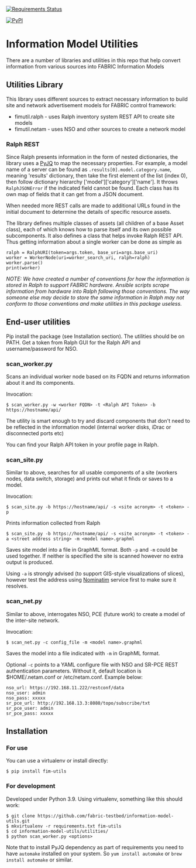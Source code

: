 [![Requirements Status](https://requires.io/github/fabric-testbed/information-model-utils/requirements.svg?branch=main)](https://requires.io/github/fabric-testbed/information-model-utils/requirements/?branch=main)

[![PyPI](https://img.shields.io/pypi/v/fim-utils?style=plastic)](https://pypi.org/manage/project/fim-utils/releases/)

# Information Model Utilities

There are a number of libraries and utilities in this repo that help convert 
information from various sources into FABRIC Information Models

## Utilities Library

This library uses different sources to extract necessary information to build
site and network advertisement models for FABRIC control framework:
- fimutil.ralph - uses Ralph inventory system REST API to create site models
- fimutil.netam - uses NSO and other sources to create a network model

### Ralph REST
Since Ralph presents information in the form of nested dictionaries, the library
uses a [PyJQ](https://pypi.org/project/pyjq/) to map the necessary properties. For example,
a model name of a server can be found as `.results[0].model.category.name`, meaning
'results' dictionary, then take the first element of the list (index 0), then
follow dictionary hierarchy ['model']['category']['name']. It throws
`RalphJSONError` if the indicated field cannot be found. Each class has its own
map of fields that it can get from a JSON document. 

When needed more REST calls are made to additional URLs found in the initial document to
determine the details of specific resource assets.

The library defines multiple classes of assets (all children of a base Asset class),
each of which knows how to parse itself and its own possible subcomponents.
It also defines a class that helps invoke Ralph REST API.
Thus getting information about a single worker can be done as simple as
```
ralph = RalphURI(token=args.token, base_uri=args.base_uri)
worker = WorkerNode(uri=worker_search_uri, ralph=ralph)
worker.parse()
print(worker)
```
*NOTE: We have created a number of conventions for how the information is stored in Ralph
to support FABRIC hardware. Ansible scripts scrape information from hardware into Ralph
following those conventions. The way someone else may decide to store the same information
in Ralph may not conform to those conventions and make utilities in this package useless.*


## End-user utilities

Pip install the package (see Installation section). The utilities should be on PATH. 
Get a token from Ralph GUI for the Ralph API and username/password for NSO. 

### scan_worker.py

Scans an individual worker node based on its FQDN and returns information about
it and its components. 

Invocation:
```
$ scan_worker.py -w <worker FQDN> -t <Ralph API Token> -b https://hostname/api/
```

The utility is smart enough to try and discard components that don't need to
be reflected in the information model (internal worker disks, iDrac or 
disconnected ports etc)

You can find your Ralph API token in your profile page in Ralph.

### scan_site.py

Similar to above, searches for all usable components of a site (workers nodes, data switch, storage) and prints out
what it finds or saves to a model.

Invocation:
```
$ scan_site.py -b https://hostname/api/ -s <site acronym> -t <token> -p
```
Prints information collected from Ralph

```
$ scan_site.py -b https://hostname/api/ -s <site acronym> -t <token> -a <street address string> -m <model name>.graphml
```
Saves site model into a file in GraphML format. Both `-p` and `-m` could be used together. If neither is specified
the site is scanned however no extra output is produced. 

Using `-a` is strongly advised (to support GIS-style visualizations of slices), however test the address using 
[Nominatim](https://nominatim.openstreetmap.org/ui/search.html) service first to make sure it resolves.

### scan_net.py

Similar to above, interrogates NSO, PCE (future work) to create a model of the inter-site network.

Invocation:
```
$ scan_net.py -c config_file -m <model name>.graphml
```

Saves the model into a file indicated with `-m` in GraphML format.
  
Optional `-c` points to a YAML configure file with NSO and SR-PCE REST authentication parameters. Without it, default location is $HOME/.netam.conf or /etc/netam.conf. Example below:
```
nso_url: https://192.168.11.222/restconf/data
nso_user: admin
nso_pass: xxxxx
sr_pce_url: http://192.168.13.3:8080/topo/subscribe/txt
sr_pce_user: admin
sr_pce_pass: xxxxx
```

## Installation

### For use

You can use a virtualenv or install directly:
```
$ pip install fim-utils
```

### For development

Developed under Python 3.9. Using virtualenv, something like this should work:

```
$ git clone https://github.com/fabric-testbed/information-model-utils.git
$ mkvirtualenv -r requirements.txt fim-utils
$ cd information-model-utils/utilities/
$ python scan_worker.py <options>
```
Note that to install PyJQ dependency as part of requirements you need to have `automake` installed on your system. So
`yum install automake` or `brew install automake` or similar. 



